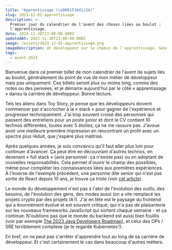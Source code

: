 ```yaml
---
title: "Apprentissage (\U0001F3841/24)"
slug: 2023-12-01-apprentissage
description: >-
  Premier jour du calendrier de l'avent des choses liées au boulot :
  l'apprentissage.
date: 2023-11-30T23:00:00.000Z
updatedAt: 2023-11-30T23:00:00.000Z
image: /assets/2023-12-01-apprentissage.png
imageDescription: Un développeur sur le chemin de l'apprentissage. Générée avec SDXL 1.0.
tags:
  - avent-2023
---
```


Bienvenue dans ce premier billet de mon calendrier de l'avent de sujets liés au boulot, généralement du point de vue de mon métier de développeur mais pas uniquement. Ces billets seront plus ou moins long, comme des notes ou des pensées, et je démarre aujourd'hui par le côté « apprentissage » dansu la carrière de développeur. Bonne lecture.

Tels les aliens dans Toy Story, je pense que les développeurs doivent commencer par s'accrocher à la « stack » pour gagner de l'expérience et progresser techniquement. J'ai trop souvent croisé des personnes qui passent des entretiens pour un poste junior et dont le CV contient 10 technos différentes, toutes avec 5 étoiles; ça ne me rassure pas. J'avoue avoir une meilleure première impression en rencontrant un profil avec un spectre plus réduit, que j'espère plus maîtrisé.

Après quelques années, je suis convaincu qu'il faut aller plus loin pour continuer d'avancer. Ça peut être en découvrant d'autres technos, en devenant « full stack » (avis personnel : ça n'existe pas) ou en adoptant de nouvelles responsabilités. Cela permet d'ouvrir le champ des possibles, même pour compléter les connaissances liées aux premières expériences. À l'inverse de l'exemple précédent, une personne dite senior qui n'est pas sortie de React depuis 10 ans, je trouve ça triste (voir [cet article](https://joshcollinsworth.com/blog/antiquated-react)).

Le monde du développement n'est pas à l'abri de l'évolution des outils, des besoins, de l'évolution des gens, des modes aussi (on a vite remplacé les projets crypto par des projets IA !). J'ai en tête est le paysage du frontend qui a énormément évolué et est souvent critiqué; qui n'a pas de plaisanterie sur les nouveaux frameworks JavaScript qui sortent chaque semaine - et ça continue. N'oublions pas que le monde du backend est aussi bien fouillis (voir par exemple [The 2023 Java Developers Roadmap](https://github.com/devoxx/JavaRoadmap)), et celui des OPs / SRE terriblement complexe (je te regarde Kubernetes !).

En bref, on ne peut pas s'arrêter d'apprendre tout au long de sa carrière de développeur. Et c'est certainement le cas dans beaucoup d'autres métiers.
